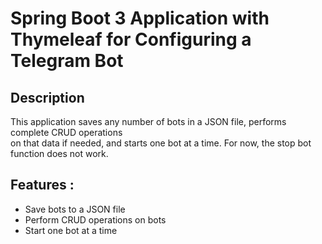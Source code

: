 # Spring Boot 3 Application with Thymeleaf for Configuring a Telegram Bot

## Description

This application saves any number of bots in a JSON file, performs complete CRUD operations<br>
on that data if needed, and starts one bot at a time. For now, the stop bot function does not work.

## Features :
 - Save bots to a JSON file
 - Perform CRUD operations on bots
 - Start one bot at a time